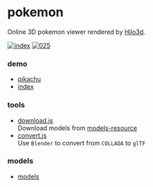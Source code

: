 # pokemon
Online 3D pokemon viewer rendered by [Hilo3d](https://github.com/hiloteam/Hilo3d).

[![index](https://user-images.githubusercontent.com/800043/71094648-49a58380-21e6-11ea-8e32-28e3bb9cc71d.png)][index-url]
[![025](https://user-images.githubusercontent.com/800043/71094664-4f02ce00-21e6-11ea-9d20-add07cf60498.png)][pikachu-url]


### demo
* [pikachu][pikachu-url]
* [index][index-url]

### tools
* [download.js](./tools/download.js)  
  Download models from [models-resource](https://www.models-resource.com/3ds/pokemonxy)
* [convert.js](./tools/convert.js)  
  Use ```Blender``` to convert from ```COLLADA``` to ```glTF```

### models
* [models](./models/)


[index-url]:https://06wj.github.io/pokemon/demo/index.html
[pikachu-url]:https://06wj.github.io/pokemon/demo/index.html#025
